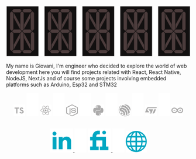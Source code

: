

<p align="center" id="hello">
  <img src="https://github.com/Giovani-Pedroso/Giovani-Pedroso/blob/main/hello.gif" />
</p>



<!--
<hr>
-->
My name is Giovani, I'm engineer who decided to explore the world of web development here you will find projects related with React, React Native, NodeJS, NextJs and of course some projects involving embedded platforms such as Arduino, Esp32 and STM32

<!--
### Hi there 👋 my name is Giovani I am a electrical engineer





- 🔭 I’m currently look for a work
- 🌱 I’m currently learning PICs 18f
- 😄 Pronouns: He/Him
- 📫 How to reach 

 - 🔍 What you will find here:
   - C/C++
   - Arduino
   - Stm CMSIS core
   - Stm hal
   - FreeRtos
   - Python
   - Kivy 
-->
<!--
<hr>
-->
<p align="center">
  <img src="https://github.com/Giovani-Pedroso/Giovani-Pedroso/blob/main/images-tecnologies/ts.png" />
  <img src="https://github.com/Giovani-Pedroso/Giovani-Pedroso/blob/main/Blank-space.png" />
  <img src="https://github.com/Giovani-Pedroso/Giovani-Pedroso/blob/main/images-tecnologies/react.png" />
  <img src="https://github.com/Giovani-Pedroso/Giovani-Pedroso/blob/main/Blank-space.png" />
  <img src="https://github.com/Giovani-Pedroso/Giovani-Pedroso/blob/main/images-tecnologies/node.png" />
  <img src="https://github.com/Giovani-Pedroso/Giovani-Pedroso/blob/main/Blank-space.png" />
  <img src="https://github.com/Giovani-Pedroso/Giovani-Pedroso/blob/main/images-tecnologies/py.png" />
  <img src="https://github.com/Giovani-Pedroso/Giovani-Pedroso/blob/main/Blank-space.png" />
  <img src="https://github.com/Giovani-Pedroso/Giovani-Pedroso/blob/main/images-tecnologies/espre.png" />
  <img src="https://github.com/Giovani-Pedroso/Giovani-Pedroso/blob/main/Blank-space.png" />
  <img src="https://github.com/Giovani-Pedroso/Giovani-Pedroso/blob/main/images-tecnologies/stm.png" />
  <img src="https://github.com/Giovani-Pedroso/Giovani-Pedroso/blob/main/Blank-space.png" />
  <img src="https://github.com/Giovani-Pedroso/Giovani-Pedroso/blob/main/images-tecnologies/arduino.png" />
</p>

<!--
<p align="center">
  <a href="https://www.codewars.com/users/Giovani-Pedroso" target="_blank">
    <img src="https://www.codewars.com/users/Giovani-Pedroso/badges/small" />
  </a> 
</p>
-->

<p align="center" id="social">
  <br>
 
  <a href="https://www.linkedin.com/in/giovani-sant-ana/" target="_blank">
    <img src="https://github.com/Giovani-Pedroso/Giovani-Pedroso/blob/main/images-profile/linkedin.png" />
  </a> 
  
  <!--
  <img src="https://github.com/Giovani-Pedroso/Giovani-Pedroso/blob/main/Blank-space.png" />
  
  
  <a href="https://www.upwork.com/freelancers/~01266cc0e3f9ed418c" target="_blank" style="text-underline: none;">
    <img src="https://github.com/Giovani-Pedroso/Giovani-Pedroso.github.io/blob/main/Images/Social-Medias/upwork.png" />
  </a>     
  -->
  
  <img src="https://github.com/Giovani-Pedroso/Giovani-Pedroso/blob/main/Blank-space.png" />
  
  <a href="https://www.fiverr.com/giovani_pedroso" target="_blank">
    <img src="https://github.com/Giovani-Pedroso/Giovani-Pedroso/blob/main/images-profile/fiverr.png" />
  </a>  
  
  <img src="https://github.com/Giovani-Pedroso/Giovani-Pedroso/blob/main/Blank-space.png" />
  
  <a href="https://giovani-pedroso.github.io/" target="_blank" >
    <img src="https://github.com/Giovani-Pedroso/Giovani-Pedroso/blob/main/images-profile/site.png" />
  </a>
  
  
</p>


<!--
**Giovani-Pedroso/Giovani-Pedroso** is a ✨ _special_ ✨ repository because its `README.md` (this file) appears on your GitHub profile.

Here are some ideas to get you started:

- 🔭 I’m currently working on ...
- 🌱 I’m currently learning ...
- 👯 I’m looking to collaborate on ...
- 🤔 I’m looking for help with ...
- 💬 Ask me about ...
- 📫 How to reach me: ...
- 😄 Pronouns: ...
- ⚡ Fun fact: ...
-->


